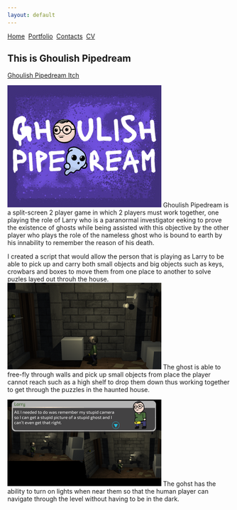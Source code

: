 ```yaml
---
layout: default
---
```


[Home](./)&nbsp;&nbsp;[Portfolio](./portfolio.html)&nbsp;&nbsp;[Contacts](./Contacts.html)&nbsp;&nbsp;[CV](./CV.html)

## This is Ghoulish Pipedream

[Ghoulish Pipedream Itch](https://kimpeters.itch.io/ghoulish-pipedream)

<img src="/Images/Ghoulish.png" alt="Ghoulish Pipedream">
Ghoulish Pipedream is a split-screen 2 player game in which 2 players must work together, one playing the role of Larry who is a paranormal investigator eeking to prove the existence of ghosts while being assisted with this objective by the other player who plays the role of the nameless ghost who is bound to earth by his innability to remember the reason of his death.

I created a script that would allow the person that is playing as Larry to be able to pick up and carry both small objects and big objects such as keys, crowbars and boxes to move them from one place to another to solve puzles layed out throuh the house.
<img src="Images/PickUp.png" alt="Larry picking up box">
The ghost is able to free-fly through walls and pick up small objects from place the player cannot reach such as a high shelf to drop them down thus working together to get through the puzzles in the haunted house.

<img src="Images/SplitScreen.png" alt="Split-Screen shot">
The gohst has the ability to turn on lights when near them so that the human player can navigate through the level without having to be in the dark.


